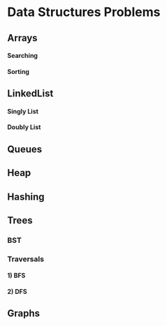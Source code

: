 # **Data Structures Problems**
## **Arrays**
  
  #### Searching  
  #### Sorting

## **LinkedList**

   #### Singly List
   #### Doubly List
## Queues
## Heap
## Hashing
## Trees
### BST
### Traversals
#### 1) BFS
#### 2) DFS
## Graphs
